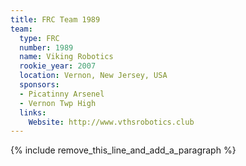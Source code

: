 ```yaml
---
title: FRC Team 1989
team:
  type: FRC
  number: 1989
  name: Viking Robotics
  rookie_year: 2007
  location: Vernon, New Jersey, USA
  sponsors:
  - Picatinny Arsenel
  - Vernon Twp High
  links:
    Website: http://www.vthsrobotics.club
---
```


{% include remove_this_line_and_add_a_paragraph %}